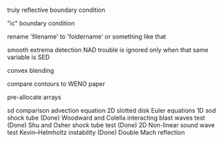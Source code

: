 truly reflective boundary condition

"ic" boundary condition

rename 'filename' to 'foldername' or something like that

smooth extrema detection
    NAD trouble is ignored only when that same variable is SED

convex blending

compare contours to WENO paper

pre-allocate arrays

sd comparison
    advection equation
        2D
            slotted disk
    Euler equations
        1D
            sod shock tube (Done)
            Woodward and Colella interacting blast waves test (Done)
            Shu and Osher shock tube test (Done)
        2D
            Non-linear sound wave test
            Kevin–Helmholtz instability (Done)
            Double Mach reflection
